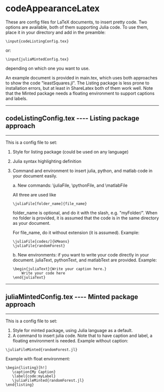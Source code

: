 # codeAppearanceLatex

These are config files for LaTeX documents, to insert pretty code. Two options are available, both of them supporting Julia code. To use them, place it in your directory and add in the preamble:
```
\input{codeListingConfig.tex}
```
or:
```
\input{juliaMintedConfig.tex}
```
depending on which one you want to use.

An example document is provided in main.tex, which uses both approaches to show the code "leastSquares.jl". The Listing package is less prone to installation errors, but at least in ShareLatex both of them work well. Note that the Minted package needs a floating environment to support captions and labels.

*************************************************************
## codeListingConfig.tex ---- Listing package approach
*************************************************************

This is a config file to set:
   1. Style for listing package (could be used on any language)
   2. Julia syntax highlighting definition
   3. Command and environment to insert julia, python, and matlab code in your document easily.

       a. New commands: \juliaFile, \pythonFile, and \matlabFile
       
        All three are used like
        ```
        \juliaFile[folder_name]{file_name}
        ```
        folder_name is optional, and do it with the slash, e.g. "myFolder/". When no folder is provided, it is assumed that the code is in the same directory as your document.

        For file_name, do it without extension (it is assumed). Example:
        ```
        \juliaFile[codes/]{kMeans}
        \juliaFile{randomForest}
        ```

       b. New environments: if you want to write your code directly in your document. juliaText, pythonText, and matlabText are provided. Example:
        ```
        \begin{juliaText}{Write your caption here.}
            Write your code here
        \end{juliaText}
        ```


*************************************************************
## juliaMintedConfig.tex ---- Minted package approach
*************************************************************

 This is a config file to set:
   1. Style for minted package, using Julia language as a default.
   2. A command to insert julia code. Note that to have caption and label, a floating environment is needed.
   Example without caption: 
   ```
   \juliaFileMinted{randomForest.jl}
   ```
   Example with float environment:
   ```
   \begin{listing}[h!]   
      \caption{My Caption}      
      \label{code:myLabel}
      \juliaFileMinted{randomForest.jl}
   \end{listing}
   ```
